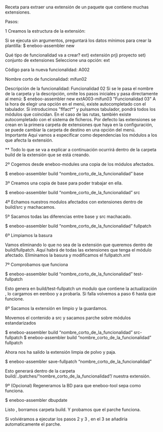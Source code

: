 
Receta para extraer una extensión de un paquete  que contiene muchas extensiones.

Pasos:

1 Creamos la estructura de la extensión:

Si se ejecuta sin argumentos, preguntará los datos mínimos para crear la plantilla:
$ eneboo-assembler new

Qué tipo de funcionalidad va a crear?
    ext) extensión
    prj) proyecto
    set) conjunto de extensiones
Seleccione una opción: ext

Código para la nueva funcionalidad: A002

Nombre corto de funcionalidad: mifun02

Descripción de la funcionalidad: Funcionalidad 02
Si se le pasa el nombre de la carpeta y la descripción, omite los pasos iniciales y pasa directamente al menú:
$ eneboo-assembler new extA003-mifun03 "Funcionalidad 03"
A la hora de elegir una opción en el menú, existe autocompletado con el tabulador. Si introducimos "flfact*" y pulsamos tabulador, pondrá todos los módulos que coincidan.
En el caso de las rutas, también existe autocompletado con el sistema de ficheros.
Por defecto las extensiones se crean en la primera carpeta de extensiones que haya en la configuración, se puede cambiar la carpeta de destino en una opción del menú.
Importante Aquí vamos a especificar como dependencias los módulos a los que afecta la extensión.




** Todo lo que se va a explicar a continuación ocurrirá dentro de la carpeta build de la extensión que se está creando.


2º Cogemos desde eneboo-modules una copia de los módulos afectados.

 $ eneboo-assembler build “nombre_corto_de_la_funcionalidad” base

3º Creamos una copia de base para poder trabajar en ella.
 
 $ eneboo-assembler build “nombre_corto_de_la_funcionalidad” src
 
4º Echamos nuestros modulos afectados con extensiones dentro de build/src y machacamos.

5º Sacamos todas las diferencias entre base y src machacado.

 $ eneboo-assembler build “nombre_corto_de_la_funcionalidad” fullpatch

6º Limpiamos la basura 

  Vamos eliminando lo que no sea de la extensión que queremos dentro de build/fullpatch. Aquí habrá de todas las extensiones que tenga el módulo afectado. Eliminamos la basura y modificamos el fullpatch.xml

7º Comprobamos que funciona

$ eneboo-assembler build “nombre_corto_de_la_funcionalidad” test-fullpatch

Esto genera en build/test-fullpatch un modulo que contiene la actualización , lo cargamos en eenboo y a probarla. Si falla volvemos a paso 6 hasta que funcione.

8º Sacamos la extensión en limpio y la guardamos.

Movemos el contenido a src y sacamos parche sobre módulos estandarizados

$ eneboo-assembler build “nombre_corto_de_la_funcionalidad” src-fullpatch 
$ eneboo-assembler build “nombre_corto_de_la_funcionalidad” fullpatch

 
Ahora nos ha salido la extensión limpia de polvo y paja.

$ eneboo-assembler save-fullpatch “nombre_corto_de_la_funcionalidad”

Esto generará dentro de la carpeta build/../patches/“nombre_corto_de_la_funcionalidad”/ nuestra extensión.

9º (Opcional) Regeneramos la BD para que eneboo-tool sepa como funciona.

$ eneboo-assembler dbupdate






Listo , borramos carpeta build. Y probamos que el parche funciona.

Si volviéramos a ejecutar los pasos 2 y 3 , en el 3 se añadiría automaticamente el parche.

